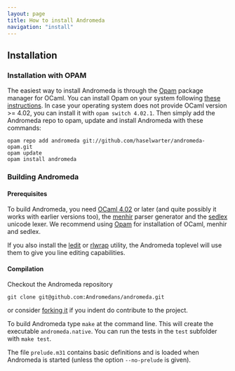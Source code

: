 ```yaml
---
layout: page
title: How to install Andromeda
navigation: "install"
---
```


## Installation

### Installation with OPAM

The easiest way to install Andromeda is through the [Opam](http://opam.ocamlpro.com)
package manager for OCaml. You can install Opam on your system following
[these instructions](http://opam.ocaml.org/doc/Install.html). In case your operating
system does not provide OCaml version >= 4.02, you can install it with `opam switch
4.02.1`. Then simply add the Andromeda repo to opam, update and install Andromeda with
these commands:

    opam repo add andromeda git://github.com/haselwarter/andromeda-opam.git
    opam update
    opam install andromeda

### Building Andromeda 

#### Prerequisites

To build Andromeda, you need [OCaml 4.02](http://ocaml.org) or later (and quite possibly
it works with earlier versions too), the
[menhir](http://gallium.inria.fr/~fpottier/menhir/) parser generator and the
[sedlex](https://www.lexifi.com/sedlex) unicode lexer. We recommend using
[Opam](http://opam.ocamlpro.com) for installation of OCaml, menhir and sedlex.

If you also install the [ledit](http://opam.ocaml.org/packages/ledit/ledit.2.03/) or
[rlwrap](http://utopia.knoware.nl/~hlub/uck/rlwrap/#rlwrap) utility, the Andromeda
toplevel will use them to give you line editing capabilities.

#### Compilation

Checkout the Andromeda repository

    git clone git@github.com:Andromedans/andromeda.git

or consider [forking it](https://github.com/Andromedans/andromeda#fork-destination-box) if
you indent do contribute to the project.

To build Andromeda type `make` at the command line. This will create the executable
`andromeda.native`. You can run the tests in the `test` subfolder with `make test`.

The file `prelude.m31` contains basic definitions and is loaded when Andromeda is
started (unless the option `--no-prelude` is given).
